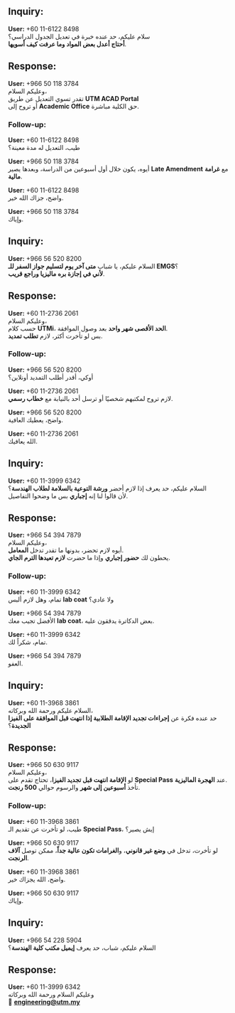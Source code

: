 ## Inquiry:
**User:** +60 11-6122 8498  
سلام عليكم، حد عنده خبرة في تعديل الجدول الدراسي؟  
**أحتاج أعدل بعض المواد وما عرفت كيف أسويها**.  

## Response:
**User:** +966 50 118 3784  
وعليكم السلام،  
تقدر تسوي التعديل عن طريق **UTM ACAD Portal**  
أو تروح إلى **Academic Office** حق الكلية مباشرة.  

### Follow-up:
**User:** +60 11-6122 8498  
طيب، التعديل له مدة معينة؟  

**User:** +966 50 118 3784  
أيوه، يكون خلال أول أسبوعين من الدراسة، وبعدها يصير **Late Amendment** مع **غرامة مالية**.  

**User:** +60 11-6122 8498  
واضح، جزاك الله خير.  

**User:** +966 50 118 3784  
وإياك.  


## Inquiry:
**User:** +966 56 520 8200  
السلام عليكم، يا شباب **متى آخر يوم لتسليم جواز السفر للـ EMGS**؟  
**لأني في إجازة بره ماليزيا وراجع قريب**.  

## Response:
**User:** +60 11-2736 2061  
وعليكم السلام،  
حسب كلام **UTMi**، **الحد الأقصى شهر واحد** بعد وصول الموافقة.  
بس لو تأخرت أكثر، لازم **تطلب تمديد**.  

### Follow-up:
**User:** +966 56 520 8200  
أوكي، أقدر أطلب التمديد أونلاين؟  

**User:** +60 11-2736 2061  
لازم تروح لمكتبهم شخصيًا أو ترسل أحد بالنيابة مع **خطاب رسمي**.  

**User:** +966 56 520 8200  
واضح، يعطيك العافية.  

**User:** +60 11-2736 2061  
الله يعافيك.  



## Inquiry:
**User:** +60 11-3999 6342  
السلام عليكم، حد يعرف إذا لازم أحضر **ورشة التوعية بالسلامة لطلاب الهندسة**؟  
لأن قالوا لنا إنه **إجباري** بس ما وضحوا التفاصيل.  

## Response:
**User:** +966 54 394 7879  
وعليكم السلام،  
أيوه لازم تحضر، بدونها ما تقدر تدخل **المعامل**.  
يحطون لك **حضور إجباري** وإذا ما حضرت **لازم تعيدها الترم الجاي**.  

### Follow-up:
**User:** +60 11-3999 6342  
تمام، وهل لازم ألبس **lab coat** ولا عادي؟  

**User:** +966 54 394 7879  
الأفضل تجيب معك **lab coat**، بعض الدكاترة يدققون عليه.  

**User:** +60 11-3999 6342  
تمام، شكراً لك.  

**User:** +966 54 394 7879  
العفو.  




## Inquiry:
**User:** +60 11-3968 3861  
السلام عليكم ورحمة الله وبركاته،  
حد عنده فكرة عن **إجراءات تجديد الإقامة الطلابية إذا انتهت قبل الموافقة على الفيزا الجديدة**؟  

## Response:
**User:** +966 50 630 9117  
وعليكم السلام،  
لو **الإقامة انتهت قبل تجديد الفيزا**، تحتاج تقدم على **Special Pass** عند **الهجرة الماليزية**.  
تأخذ **أسبوعين إلى شهر** والرسوم حوالي **500 رنجت**.  

### Follow-up:
**User:** +60 11-3968 3861  
طيب، لو تأخرت عن تقديم الـ **Special Pass**، إيش يصير؟  

**User:** +966 50 630 9117  
لو تأخرت، تدخل في **وضع غير قانوني**، و**الغرامات تكون عالية جداً**، ممكن توصل **آلاف الرنجت**.  

**User:** +60 11-3968 3861  
واضح، الله يجزاك خير.  

**User:** +966 50 630 9117  
وإياك.  





## Inquiry:
**User:** +966 54 228 5904  
السلام عليكم، شباب، حد يعرف **إيميل مكتب كلية الهندسة**؟  

## Response:
**User:** +60 11-3999 6342  
وعليكم السلام ورحمة الله وبركاته  
📧 **engineering@utm.my**  




